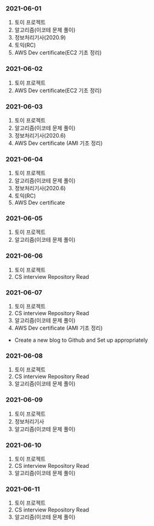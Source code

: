 ### 2021-06-01
1. 토이 프로젝트
2. 알고리즘(이코테 문제 풀이)
3. 정보처리기사(2020.9)
4. 토익(RC)
5. AWS Dev certificate(EC2 기초 정리)

### 2021-06-02
1. 토이 프로젝트
2. AWS Dev certificate(EC2 기초 정리)

### 2021-06-03
1. 토이 프로젝트
2. 알고리즘(이코테 문제 풀이)
3. 정보처리기사(2020.6)
5. AWS Dev certificate (AMI 기초 정리) 

### 2021-06-04
1. 토이 프로젝트
2. 알고리즘(이코테 문제 풀이)
3. 정보처리기사(2020.6)
4. 토익(RC)
5. AWS Dev certificate

### 2021-06-05
1. 토이 프로젝트
2. 알고리즘(이코테 문제 풀이)

### 2021-06-06
1. 토이 프로젝트
2. CS interview Repository Read

### 2021-06-07
1. 토이 프로젝트
2. CS interview Repository Read
3. 알고리즘(이코테 문제 풀이)
4. AWS Dev certificate (AMI 기초 정리) 
  * Create a new blog to Github and Set up appropriately

### 2021-06-08
1. 토이 프로젝트
2. CS interview Repository Read
3. 알고리즘(이코테 문제 풀이)

### 2021-06-09
1. 토이 프로젝트
2. 정보처리기사
3. 알고리즘(이코테 문제 풀이)


### 2021-06-10
1. 토이 프로젝트
2. CS interview Repository Read
3. 알고리즘(이코테 문제 풀이)


### 2021-06-11
1. 토이 프로젝트
2. CS interview Repository Read
3. 알고리즘(이코테 문제 풀이)
